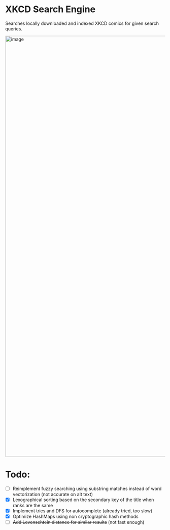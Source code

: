 # XKCD Search Engine
Searches locally downloaded and indexed XKCD comics for given search queries.

<img width="1329" alt="image" src="https://github.com/joeymalvinni/xkcs/assets/76851062/6dcd5835-a080-43d4-b92e-ef791f3efb76">



# Todo:
- [ ] Reimplement fuzzy searching using substring matches instead of word vectorization (not accurate on alt text)
- [x] Lexographical sorting based on the secondary key of the title when ranks are the same
- [x] ~~Implement tries and DFS for autocomplete~~ (already tried, too slow)
- [x] Optimize HashMaps using non cryptographic hash methods
- [ ] ~~Add Levenschtein distance for similar results~~ (not fast enough)
